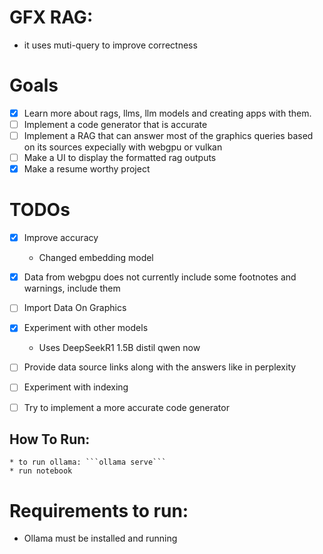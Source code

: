 # GFX RAG:
- it uses muti-query to improve correctness


# Goals
* [x] Learn more about rags, llms, llm models and creating apps with them.
* [ ] Implement a code generator that is accurate
* [ ] Implement a RAG that can answer most of the graphics queries based on its sources expecially with webgpu or vulkan 
* [ ] Make a UI to display the formatted rag outputs
* [x] Make a resume worthy project

# TODOs
* [x] Improve accuracy
    * Changed embedding model
* [x] Data from webgpu does not currently include some footnotes and warnings, include them
* [ ] Import Data On Graphics
* [x] Experiment with other models
    - Uses DeepSeekR1 1.5B distil qwen now
* [ ] Provide data source links along with the answers like in perplexity
* [ ] Experiment with indexing
* [ ] Try to implement a more accurate code generator


## How To Run:
    * to run ollama: ```ollama serve```
    * run notebook
# Requirements to run:
* Ollama must be installed and running
